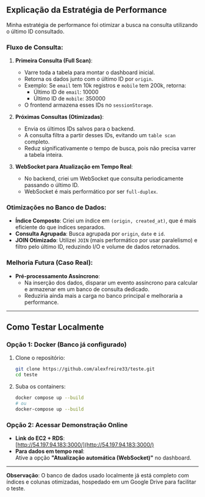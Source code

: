 ## Explicação da Estratégia de Performance

Minha estratégia de performance foi otimizar a busca na consulta utilizando o último ID consultado. 

### Fluxo de Consulta:
1. **Primeira Consulta (Full Scan)**:
   - Varre toda a tabela para montar o dashboard inicial.
   - Retorna os dados junto com o último ID por `origin`.
   - Exemplo: Se `email` tem 10k registros e `mobile` tem 200k, retorna:
     - Último ID de `email`: 10000
     - Último ID de `mobile`: 350000
   - O frontend armazena esses IDs no `sessionStorage`.

2. **Próximas Consultas (Otimizadas)**:
   - Envia os últimos IDs salvos para o backend.
   - A consulta filtra a partir desses IDs, evitando um `table scan` completo.
   - Reduz significativamente o tempo de busca, pois não precisa varrer a tabela inteira.

3. **WebSocket para Atualização em Tempo Real**:
   - No backend, criei um WebSocket que consulta periodicamente passando o último ID.
   - WebSocket é mais performático por ser `full-duplex`.

### Otimizações no Banco de Dados:
- **Índice Composto**: Criei um índice em `(origin, created_at)`, que é mais eficiente do que índices separados.
- **Consulta Agrupada**: Busca agrupada por `origin`, `date` e `id`.
- **JOIN Otimizado**: Utilizei `JOIN` (mais performático por usar paralelismo) e filtro pelo último ID, reduzindo I/O e volume de dados retornados.

### Melhoria Futura (Caso Real):
- **Pré-processamento Assíncrono**:
  - Na inserção dos dados, disparar um evento assíncrono para calcular e armazenar em um banco de consulta dedicado.
  - Reduziria ainda mais a carga no banco principal e melhoraria a performance.

---

## Como Testar Localmente

### Opção 1: Docker (Banco já configurado)
1. Clone o repositório:
   ```sh
   git clone https://github.com/alexfreire33/teste.git
   cd teste
   ```
2. Suba os containers:
   ```sh
   docker compose up --build
   # ou
   docker-compose up --build
   ```

### Opção 2: Acessar Demonstração Online
- **Link do EC2 + RDS**:  
  [http://54.197.94.183:3000/](http://54.197.94.183:3000/)
- **Para dados em tempo real**:  
  Ative a opção **"Atualização automática (WebSocket)"** no dashboard.

---

**Observação**: O banco de dados usado localmente já está completo com índices e colunas otimizadas, hospedado em um Google Drive para facilitar o teste.